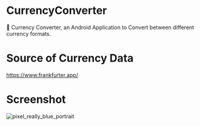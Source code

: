 # CurrencyConverter
🤑 Currency Converter, an Android Application to Convert between different currency formats.

# Source of Currency Data
https://www.frankfurter.app/

# Screenshot
![pixel_really_blue_portrait](https://user-images.githubusercontent.com/21967563/67615078-40e79100-f7e5-11e9-9d6e-44759a1bd778.png)

